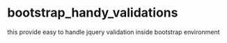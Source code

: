# bootstrap_handy_validations
this provide easy to handle jquery validation inside bootstrap environment
